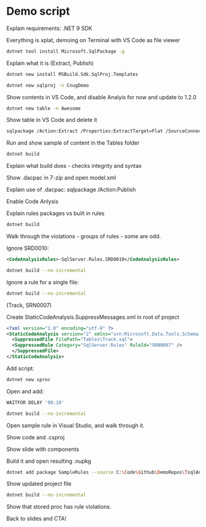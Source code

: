 
# Demo script

Explain requirements: .NET 9 SDK

Everything is xplat, demoing on Terminal with VS Code as file viewer

```bash
dotnet tool install Microsoft.SqlPackage -g
```

Explain what it is (Extract, Publish)

```bash
dotnet new install MSBuild.Sdk.SqlProj.Templates
```

```bash
dotnet new sqlproj -n CnugDemo
```

Show contents in VS Code, and disable Analyis for now and update to 1.2.0

```bash
dotnet new table -n Awesome
```

Show table in VS Code and delete it

```bash
sqlpackage /Action:Extract /Properties:ExtractTarget=Flat /SourceConnectionString:"Data Source=.\SQLEXPRESS;Database=Chinook;Trusted_Connection=true;Encrypt=false" /TargetFile:Tables
```

Run and show sample of content in the Tables folder

```bash
dotnet build
```

Explain what build does - checks integrity and syntax

Show .dacpac in 7-zip and open model.xml

Explain use of .dacpac: sqlpackage /Action:Publish

Enable Code Anlysis

Explain rules packages vs built in rules

```bash
dotnet build
```

Walk through the violations - groups of rules - some are odd.

Ignore SRD0010:

```xml
<CodeAnalysisRules>-SqlServer.Rules.SRD0010</CodeAnalysisRules>
```

```bash
dotnet build --no-incremental
```

Ignore a rule for a single file:

```bash
dotnet build --no-incremental
```

(Track, SRN0007)

Create StaticCodeAnalysis.SuppressMessages.xml in root of project

```xml
<?xml version="1.0" encoding="utf-8" ?>
<StaticCodeAnalysis version="2" xmlns="urn:Microsoft.Data.Tools.Schema.StaticCodeAnalysis">
  <SuppressedFile FilePath="Tables\Track.sql">
  <SuppressedRule Category="SqlServer.Rules" RuleId="SRN0007" />
  </SuppressedFile>
</StaticCodeAnalysis>
```

Add script:

```bash
dotnet new sproc
```

Open and add:

```sql
WAITFOR DELAY '00:10'
```

```bash
dotnet build --no-incremental
```

Open sample rule in Visual Studio, and walk through it.

Show code and .csproj

Show slide with components

Build it and open resulting .nupkg

```bash
dotnet add package SampleRules --source C:\Code\Github\DemoRepos\TsqlAnalysisDemo\sample\bin\Debug\
```

Show updated project file

```bash
dotnet build --no-incremental
```

Show that stored proc has rule violations.

Back to slides and CTA!
